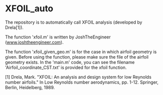 # XFOIL_auto

The repository is to automatically call XFOIL analysis (developed by Drela[1]). 

The function 'xfoil.m' is written by JoshTheEngineer (www.joshtheengineer.com).

The function 'xfoil_given_geo.m' is for the case in which airfoil geometry is given. Before using the function, please make sure the file of the airfoil geometry exists. In the 'main.m' code, you can see the filename 'Airfoil_coordinate_CST.txt' is provided for the xfoil function.

[1] Drela, Mark. "XFOIL: An analysis and design system for low Reynolds number airfoils." In Low Reynolds number aerodynamics, pp. 1-12. Springer, Berlin, Heidelberg, 1989.
